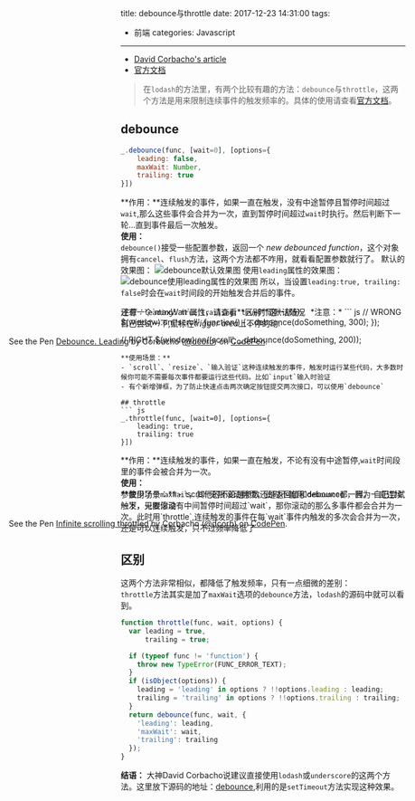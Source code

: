 title: debounce与throttle
date: 2017-12-23 14:31:00
tags: 
- 前端
categories: Javascript
---
- [David Corbacho's article](https://css-tricks.com/debouncing-throttling-explained-examples/)
- [官方文档](https://lodash.com/docs/4.17.4#debounce)

>在`lodash`的方法里，有两个比较有趣的方法：`debounce`与`throttle`，这两个方法是用来限制连续事件的触发频率的。具体的使用请查看[官方文档](https://lodash.com/docs/4.17.4#debounce)。

## debounce
``` js
_.debounce(func, [wait=0], [options={
    leading: false,
    maxWait: Number,
    trailing: true
}])
```
**作用：**连续触发的事件，如果一直在触发，没有中途暂停且暂停时间超过`wait`,那么这些事件会合并为一次，直到暂停时间超过`wait`时执行。然后判断下一轮...直到事件最后一次触发。  
**使用：**  
`debounce()`接受一些配置参数，返回一个 *new debounced function*，这个对象拥有`cancel`、`flush`方法，这两个方法都不咋用，就看看配置参数就行了。
默认的效果图：
![debounce默认效果图](http://7xphbb.com1.z0.glb.clouddn.com/debounce.webp)
使用`leading`属性的效果图：
![debounce使用leading属性的效果图](http://7xphbb.com1.z0.glb.clouddn.com/debounce-leading.webp)
所以，当设置`leading:true, trailing: false`时会在`wait`时间段的开始触发合并后的事件。

<!-- more -->

*注意：*`leading: true,trailing: true`时同默认情况  
自己尝试一下,鼠标在*trigger area*上不停的动:
<div style="min-width:900px;transform: translateX(-50%);margin-left: 50%;margin-bottom: -85px">
<p data-height="360" data-theme-id="0" data-slug-hash="GZWqNV" data-default-tab="result" data-user="dcorb" data-embed-version="2" data-pen-title="Debounce. Leading" class="codepen">See the Pen <a href="https://codepen.io/dcorb/pen/GZWqNV/">Debounce. Leading</a> by Corbacho (<a href="https://codepen.io/dcorb">@dcorb</a>) on <a href="https://codepen.io">CodePen</a>.</p>
<script async src="https://production-assets.codepen.io/assets/embed/ei.js"></script>
</div>
还有一个`maxWait`属性，请查看**区别**这一部分。
*注意：*
``` js
// WRONG
$(window).on('scroll', function() {
   _.debounce(doSomething, 300); 
});

// RIGHT
$(window).on('scroll', _.debounce(doSomething, 200));
```
**使用场景：**  
- `scroll`、`resize`、`输入验证`这种连续触发的事件，触发时运行某些代码，大多数时候你可能不需要每次事件都要运行这些代码。比如`input`输入时验证
- 有个新增弹框，为了防止快速点击两次确定按钮提交两次接口，可以使用`debounce`

## throttle
``` js
_.throttle(func, [wait=0], [options={
    leading: true,
    trailing: true
}])
```
**作用：**连续触发的事件，如果一直在触发，不论有没有中途暂停,`wait`时间段里的事件会被合并为一次。  
**使用：**  
参数少了个`maxWait`，其他的不论是参数还是返回值和`debounce`都一样。
自己尝试一下，无限滚动：
<div style="min-width:900px;transform: translateX(-50%);margin-left: 50%;margin-bottom: -85px;">
<p data-height="500" data-theme-id="0" data-slug-hash="eJLMxa" data-default-tab="result" data-user="dcorb" data-embed-version="2" data-pen-title="Infinite scrolling throttled" class="codepen">See the Pen <a href="https://codepen.io/dcorb/pen/eJLMxa/">Infinite scrolling throttled</a> by Corbacho (<a href="https://codepen.io/dcorb">@dcorb</a>) on <a href="https://codepen.io">CodePen</a>.</p>
<script async src="https://production-assets.codepen.io/assets/embed/ei.js"></script>
</div>
**使用场景：**
- `scroll`无限滚动翻页，此时不能用`debounce`，因为一直连续触发，只要你没有中间暂停时间超过`wait`，那你滚动的那么多事件都会合并为一次。此时用`throttle`,连续触发的事件在每`wait`事件内触发的多次会合并为一次，还是可以连续触发，只不过频率降低了

## 区别
这两个方法非常相似，都降低了触发频率，只有一点细微的差别：  
`throttle`方法其实是加了`maxWait`选项的`debounce`方法，`lodash`的源码中就可以看到。
``` js
function throttle(func, wait, options) {
  var leading = true,
      trailing = true;

  if (typeof func != 'function') {
    throw new TypeError(FUNC_ERROR_TEXT);
  }
  if (isObject(options)) {
    leading = 'leading' in options ? !!options.leading : leading;
    trailing = 'trailing' in options ? !!options.trailing : trailing;
  }
  return debounce(func, wait, {
    'leading': leading,
    'maxWait': wait,
    'trailing': trailing
  });
}
```
**结语：**
大神David Corbacho说建议直接使用`lodash`或`underscore`的这两个方法。这里放下源码的地址：[debounce](https://github.com/lodash/lodash/blob/master/debounce.js),利用的是`setTimeout`方法实现这种效果。